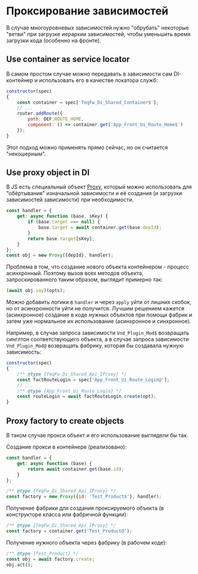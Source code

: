 # Проксирование зависимостей

В случае многоуровневых зависимостей нужно "обрубать" некоторые "ветви" при загрузке иерархии зависимостей, чтобы
уменьшить время загрузки кода (особенно на фронте).

## Use container as service locator

В самом простом случае можно передавать в зависимости сам DI-контейнер и использовать его в качестве локатора служб:

```js
constructor(spec)
{
    const container = spec['TeqFw_Di_Shared_Container$'];
    // ...
    router.addRoute({
        path: DEF.ROUTE_HOME,
        component: () => container.get('App_Front_Ui_Route_Home$')
    });
}
```

Этот подход можно применять прямо сейчас, но он считается "некошерным".

## Use proxy object in DI

В JS есть специальный
объект [Proxy](https://developer.mozilla.org/en-US/docs/Web/JavaScript/Reference/Global_Objects/Proxy), который можно
использовать для "обёртывания" изначальной зависимости и её создания (и загрузки зависимостей зависимости) при
необходимости.

```js
const handler = {
    get: async function (base, sKey) {
        if (base.target === null) {
            base.target = await container.get(base.depId);
        }
        return base.target[sKey];
    }
};
const obj = new Proxy({depId}, handler);
```

Проблема в том, что создание нового объекта контейнером - процесс асинхронный. Поэтому вызов всех методов объекта,
запроскированного таким образом, выглядит примерно так:

```js
(await obj.say)(opts);
```

Можно добавить логики в `handler` и через `apply` уйти от лишних скобок, но от асинхронности уйти не получится. Лучшим
решением кажется (асинхронное) создание в коде нужных объектов при помощи фабрик и затем уже нормальное их
использование (асинхронное и синхронное).

Например, в случае запроса зависимости `Vnd_Plugin_Mod$` возвращать синглтон соответствующего объекта, а в случае
запроса зависимости `Vnd_Plugin_Mod@` возвращать фабрику, которая бы создавала нужную зависимость:

```js
constructor(spec)
{
    /** @type {TeqFw_Di_Shared_Api_IProxy} */
    const factRouteLogin = spec['App_Front_Ui_Route_Login@'];
    // ...
    /** @type {App_Front_Ui_Route_Login} */
    const routeLogin = await factRouteLogin.create(opt);
}
```

## Proxy factory to create objects

В таком случае прокси объект и его использование выглядели бы так.

Создание прокси в контейнере (реализовано):
```js
const handler = {
    get: async function (base) {
        return await container.get(base.id);
    }
};

/** @type {TeqFw_Di_Shared_Api_IProxy} */
const factory = new Proxy({id: 'Test_Product$'}, handler);
```

Получение фабрики для создания проксируемого объекта (в конструкторе класса или фабричной функции):
```javascript
/** @type {TeqFw_Di_Shared_Api_IProxy} */
const factory = container.get('Test_Product@');
```

Получение нужного объекта через фабрику (в рабочем коде):
```javascript
/** @type {Test_Product} */
const obj = await factory.create;
obj.act();
```
